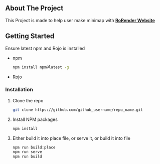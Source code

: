 ## About The Project
This Project is made to help user make minimap with <a href="https://rorender.com"><strong>RoRender Website</strong></a>

## Getting Started
Ensure latest npm and Rojo is installed
* npm
  ```sh
  npm install npm@latest -g
  ```
* [Rojo](https://rojo.space/docs/v7/getting-started/installation/)

### Installation

1. Clone the repo
    ```sh
    git clone https://github.com/github_username/repo_name.git
    ```
2. Install NPM packages
    ```sh
    npm install
    ```
3. Either build it into place file, or serve it, or build it into file
    ```sh
    npm run build:place
    npm run serve
    npm run build
    ```
